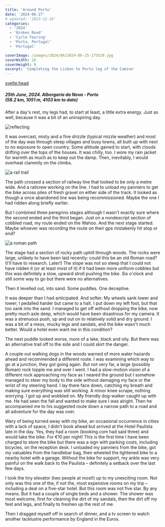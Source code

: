 ```yaml
---
title: 'Around Porto'
date: '2024-06-27'
# updated: '2023-12-16'
categories:
  - '2024'
  - 'Broken Road'
  - 'Cycle Touring'
  - 'Porto, Portugal'
  - 'Portugal'

coverImage: /images/2024/06/2024-06-25-175529.jpg
coverWidth: 16
coverHeight: 9
excerpt: 'Completing the Lisbon to Porto leg of the Camino'
---
```


<script>
	import Callout from '$lib/components/Callout.svelte'
  import Img from '$lib/components/Img.svelte'  
</script>

<svelte:head>

  <title>2024 Europe</title>
</svelte:head>

<section class="card">
  <h5>
      25th June, 2024.
      Albergaria da Nova - Porto<br/>
      (58.2 km, 1051 m, 4103 km to date)
  </h5>

  <p>After a day's rest, my legs had, to start at least, a little extra energy. Just as well, because it was a bit of an uninspiring day.</p>

<Img
  src="/images/2024/06/2024-06-25-140441.jpg"
  alt="reflecting"
  caption="You may notice I'm wearing my red rain jacket"
/>

  <p>It was overcast, misty and a fine drizzle (typical mizzle weather) and most of the day was through steep villages and busy towns, all built up with next to no exposure to open country. Some altitude gained to start, with clouds drifting over the tops of the houses. It was chilly, too. I wore my rain jacket for warmth as much as to keep out the damp. Then, inevitably, I would overheat clammily on the climbs. </p>

<Img
  src="/images/2024/06/2024-06-25-110120.jpg"
  alt="a rail trail"
  caption="A brief but pleasant path alongside abandoned tracks"
/>

  <p>The path crossed a section of railway line that looked to be only a metre wide. And a railcrew working on the line. I had to unload my panniers to get the bike across piles of fresh gravel on either side of the track. It looked as though a once abandoned line was being recommissioned. Maybe the one I had ridden along briefly earlier.</p>

  <p>But I combined three peregrino stages although I wasn't exactly sure where the second ended and the third began. Just on a nondescript section of cobbled road, my route ended on the Wahoo. And the next stage started. Maybe whoever was recording the route on their gps mistakenly hit stop or end?</p>

<Img
    src="/images/2024/06/2024-06-25-175520.jpg"
    alt="a roman path"
    caption="Built by Romans, back in the day?"
  />

  <p>The stage had a section of rocky path uphill through woods. The rocks were large, unlikely to have been laid recently: could this be an old Roman road? (I'll have to research. Later!) The slope was not so steep that I could not have ridden it (or at least most of it) if it had been more uniform cobbles but this was definitely a slow, upward stroll pushing the bike. Six o'clock and still some way to go but there were no alternatives.</p>

  <p>Then it levelled out, into sand. Some puddles. One deceptive.</p>

  <p>It was deeper than I had anticipated. And softer. My wheels sank lower and lower; I pedalled harder but came to a halt. I put down my left foot, but that too sank into the sand. I managed to get off without dropping the bike, now pretty much axle deep, which would have been disastrous for my camera. It was a strenuous push, up and out on to relatively solid and dry ground. I was a bit of a mess, mucky legs and sandals, and the bike wasn't much better. Would a hotel even want me in this condition?</p>

  <p>The next puddle looked worse, more of a lake, black and oily. But there was an alternative trail off to the side and I could skirt the danger.</p>

  <p>A couple out walking dogs in the woods warned of more water hazards ahead and recommended a different route. I was examining which way to go at a junction, they got going again. But not very far, a large (possibly Roman) rock topple me and over I went. I had a slow-motion vision of a different rock approaching my face as I neared the ground but I somehow managed to steer my body to the side without damaging my face or the wrist of my steering hand. I lay there face down, catching my breath and making sure everything was still working. A minor knee scrape, nothing worrying. I got up and wobbled on. My friendly dog-walker caught up with me. He had seen the fall and wanted to make sure I was alright. Then he accompanied me to his suggested route down a narrow path to a road and all adventure for the day was over.</p>

  <p>Wary of being turned away with my bike, an occasional occurrence in cities with a lack of space, I didn't book ahead but arrived at the Hotel Paulista late in the day. Yes, they had a room (booking.com had said three) and would take the bike. For &euro;10 per night! This is the first time I have been charged to store the bike but there was a sign with parking costs, including bicycles, on the reception desk. I unloaded my panniers from the bike, got my valuables from the handlebar bag, then wheeled the lightened bike to a nearby hotel with a garage. Without the bike for support, my ankle was very painful on the walk back to the Paulista &ndash; definitely a setback over the last few days.</p>

  <p>I took the tiny elevator (two people at most!) up to my unexciting room. Not only was this one of the, if not the, most expensive rooms on my trip &ndash; including a deal on a five-star hotel. But this room was not five star. By any means. But it had a couple of single beds and a shower. The shower was most welcome, first for cleaning the dirt of my sandals, then the dirt off my feet and legs, and finally to freshen up the rest of me. </p>

  <p>Then I dragged myself off in search of dinner, and a tv screen to watch another lacklustre performance by England in the Euros.</p>

</section>
